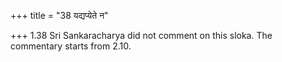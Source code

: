 +++
title = "38 यद्यप्येते न"

+++
1.38 Sri Sankaracharya did not comment on this sloka. The commentary
starts from 2.10.  
  
